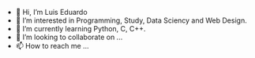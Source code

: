 - 👋 Hi, I’m Luis Eduardo
- 👀 I’m interested in Programming, Study, Data Sciency and Web Design. 
- 🌱 I’m currently learning Python, C, C++.
- 💞️ I’m looking to collaborate on ...
- 📫 How to reach me ...

<!---
edu1972/edu1972 is a ✨ special ✨ repository because its `README.md` (this file) appears on your GitHub profile.
You can click the Preview link to take a look at your changes.
--->
